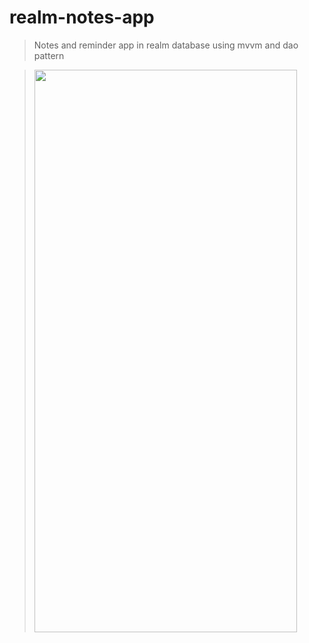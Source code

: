 # realm-notes-app

> Notes and reminder app in realm database using mvvm and dao pattern

> <img src="https://storage.googleapis.com/my-blogger-1b264.appspot.com/1604929448346?GoogleAccessId=firebase-adminsdk-lb5mr%40my-blogger-1b264.iam.gserviceaccount.com&Expires=1742169600&Signature=vQQFwCxwCePys3eA86j4fBia7pMlhSlJ3vUUt5OGXgYTMAPAqgWx5vRtx89FCvRVV4YKrNLkzT1AeW0tQEqjrqrNBRWXO2SJ9PDsBNLpZ8w%2F8oabugexjzxPauR%2FqUE%2BMIUzCAATsImtrfUtbIygXzHGB75MxlsTEBghxMBnq%2FpXePXXuOsvVjlvL4CUxFPmID4truvWWOYNr76DOLa1GzOO6Pg5hCLcdqLrjFoDOU9O%2BeGWrQwXf7akxtCFjinIJynYJkrPYqq8HXng4SgytxPoMoVxvR%2Bf5uGCCr%2FTsZGOo7DpQSsU0HKI16ms2q4VlhJPwz%2BM2Gbr7udjCl9UkA%3D%3D" height="900" width="420">
